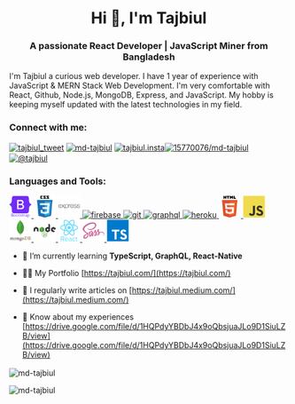 <h1 align="center">Hi 👋, I'm Tajbiul</h1>
<h3 align="center">A passionate React Developer | JavaScript Miner from Bangladesh</h3>

I'm Tajbiul a curious web developer. I have 1 year of experience with JavaScript & MERN Stack Web Development. I'm very comfortable with React, Github, Node.js, MongoDB, Express, and JavaScript.
My hobby is keeping myself updated with the latest technologies in my field.

<h3 align="left">Connect with me:</h3>
<p align="left">
<a href="https://twitter.com/tajbiul_tweet" target="blank"><img align="center" src="https://www.pngkit.com/png/full/25-251946_twitter-link-to-logo-twitter.png" alt="tajbiul_tweet" height="40" width="40" /></a>
<a href="https://linkedin.com/in/md-tajbiul" target="blank"><img align="center" src="https://cdn4.iconfinder.com/data/icons/logos-brands-7/512/linkedin_incon-linkedin_logo-linkedin-512.png" alt="md-tajbiul" height="40" width="40" /></a>
<a href="https://instagram.com/tajbiul.insta" target="blank"><img align="center" src="https://www.pngkit.com/png/full/1-13187_instagram-logo-new-vector-eps-free-download-logo.png" alt="tajbiul.insta" height="40" width="40" /></a><a href="https://stackoverflow.com/users/15770076/md-tajbiul" target="blank"><img align="center" src="https://encrypted-tbn0.gstatic.com/images?q=tbn:ANd9GcSYaKylsm7gsilwX5wfHS84mpAt_J9nsrRBDa-CpspWL1fQ4mOYPJd6_P6iPO23TpcV7xY&usqp=CAU" alt="15770076/md-tajbiul" height="40" width="40" /></a>
<a href="https://medium.com/@tajbiul" target="blank"><img align="center" src="https://encrypted-tbn0.gstatic.com/images?q=tbn:ANd9GcQsp6l1YhVnehHOFbSVJOg8BBTBXZtnbUCvLjZU2gMrOoHM3iYfuytY0BmaYxaJJE5PoOY&usqp=CAU" alt="@tajbiul" height="40" width="40" /></a>
</p>

<h3 align="left">Languages and Tools:</h3>
<p align="left"> <a href="https://getbootstrap.com" target="_blank"> <img src="https://raw.githubusercontent.com/devicons/devicon/master/icons/bootstrap/bootstrap-plain-wordmark.svg" alt="bootstrap" width="40" height="40"/> </a> <a href="https://www.w3schools.com/css/" target="_blank"> <img src="https://raw.githubusercontent.com/devicons/devicon/master/icons/css3/css3-original-wordmark.svg" alt="css3" width="40" height="40"/> </a> <a href="https://expressjs.com" target="_blank"> <img src="https://raw.githubusercontent.com/devicons/devicon/master/icons/express/express-original-wordmark.svg" alt="express" width="40" height="40"/> </a> <a href="https://firebase.google.com/" target="_blank"> <img src="https://www.vectorlogo.zone/logos/firebase/firebase-icon.svg" alt="firebase" width="40" height="40"/> </a> <a href="https://git-scm.com/" target="_blank"> <img src="https://www.vectorlogo.zone/logos/git-scm/git-scm-icon.svg" alt="git" width="40" height="40"/> </a> <a href="https://graphql.org" target="_blank"> <img src="https://www.vectorlogo.zone/logos/graphql/graphql-icon.svg" alt="graphql" width="40" height="40"/> </a> <a href="https://heroku.com" target="_blank"> <img src="https://www.vectorlogo.zone/logos/heroku/heroku-icon.svg" alt="heroku" width="40" height="40"/> </a> <a href="https://www.w3.org/html/" target="_blank"> <img src="https://raw.githubusercontent.com/devicons/devicon/master/icons/html5/html5-original-wordmark.svg" alt="html5" width="40" height="40"/> </a> <a href="https://developer.mozilla.org/en-US/docs/Web/JavaScript" target="_blank"> <img src="https://raw.githubusercontent.com/devicons/devicon/master/icons/javascript/javascript-original.svg" alt="javascript" width="40" height="40"/> </a> <a href="https://www.mongodb.com/" target="_blank"> <img src="https://raw.githubusercontent.com/devicons/devicon/master/icons/mongodb/mongodb-original-wordmark.svg" alt="mongodb" width="40" height="40"/> </a> <a href="https://nodejs.org" target="_blank"> <img src="https://raw.githubusercontent.com/devicons/devicon/master/icons/nodejs/nodejs-original-wordmark.svg" alt="nodejs" width="40" height="40"/> </a> <a href="https://reactjs.org/" target="_blank"> <img src="https://raw.githubusercontent.com/devicons/devicon/master/icons/react/react-original-wordmark.svg" alt="react" width="40" height="40"/> </a> <a href="https://sass-lang.com" target="_blank"> <img src="https://raw.githubusercontent.com/devicons/devicon/master/icons/sass/sass-original.svg" alt="sass" width="40" height="40"/> </a> <a href="https://www.typescriptlang.org/" target="_blank"> <img src="https://raw.githubusercontent.com/devicons/devicon/master/icons/typescript/typescript-original.svg" alt="typescript" width="40" height="40"/> </a> </p>

- 🌱 I’m currently learning **TypeScript, GraphQL, React-Native**

- 👨‍💻 My Portfolio [https://tajbiul.com/](https://tajbiul.com/)

- 📝 I regularly write articles on [https://tajbiul.medium.com/](https://tajbiul.medium.com/)

- 📄 Know about my experiences [https://drive.google.com/file/d/1HQPdyYBDbJ4x9oQbsjuaJLo9D1SiuLZB/view](https://drive.google.com/file/d/1HQPdyYBDbJ4x9oQbsjuaJLo9D1SiuLZB/view)

<p><img align="center" src="https://github-readme-stats.vercel.app/api/top-langs?username=md-tajbiul&show_icons=true&locale=en&layout=compact" alt="md-tajbiul" /></p>

<p align="left"> <img src="https://komarev.com/ghpvc/?username=md-tajbiul&label=Profile%20views&color=0e75b6&style=flat" alt="md-tajbiul" /> </p>
